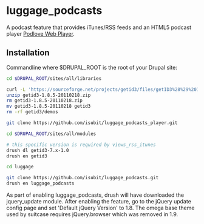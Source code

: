 # luggage_podcasts

A podcast feature that provides iTunes/RSS feeds and an HTML5 podcast player [Podlove Web Player](http://podlove.org/podlove-web-player/).

## Installation

Commandline where $DRUPAL_ROOT is the root of your Drupal site:

```bash
cd $DRUPAL_ROOT/sites/all/libraries

curl -L 'https://sourceforge.net/projects/getid3/files/getID3%28%29%201.x/1.8.5/getid3-1.8.5-20110218.zip' > getid3-1.8.5-20110218.zip
unzip getid3-1.8.5-20110218.zip
rm getid3-1.8.5-20110218.zip
mv getid3-1.8.5-20110218 getid3
rm -rf getid3/demos

git clone https://github.com/isubit/luggage_podcasts_player.git

cd $DRUPAL_ROOT/sites/all/modules

# this specific version is required by views_rss_itunes
drush dl getid3-7.x-1.0
drush en getid3

cd luggage

git clone https://github.com/isubit/luggage_podcasts.git
drush en luggage_podcasts
```

As part of enabling luggage_podcasts, drush will have downloaded the jquery_update module. After enabling the feature, go to the jQuery update config page and set 'Default jQuery Version' to 1.8. The omega base theme used by suitcase requires jQuery.browser which was removed in 1.9.
